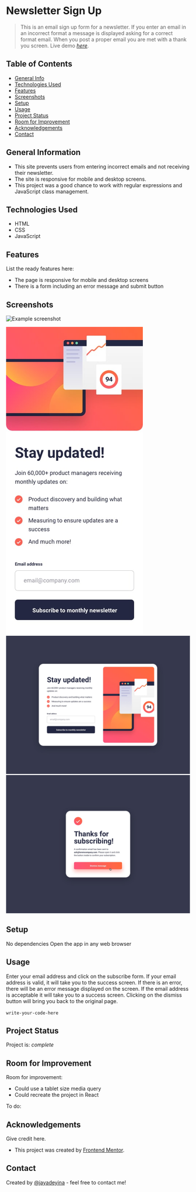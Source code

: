 # Newsletter Sign Up
> This is an email sign up form for a newsletter. If you enter an email in an incorrect format a message is displayed asking for a correct format email. When you post a proper email you are met with a thank you screen.
> Live demo [_here_](https://hyuuga81.github.io/legendary-happiness/). <!-- If you have the project hosted somewhere, include the link here. -->

## Table of Contents
* [General Info](#general-information)
* [Technologies Used](#technologies-used)
* [Features](#features)
* [Screenshots](#screenshots)
* [Setup](#setup)
* [Usage](#usage)
* [Project Status](#project-status)
* [Room for Improvement](#room-for-improvement)
* [Acknowledgements](#acknowledgements)
* [Contact](#contact)
<!-- * [License](#license) -->


## General Information
- This site prevents users from entering incorrect emails and not receiving their newsletter.
- The site is responsive for mobile and desktop screens.
- This project was a good chance to work with regular expressions and JavaScript class management.
<!-- You don't have to answer all the questions - just the ones relevant to your project. -->


## Technologies Used
- HTML
- CSS
- JavaScript


## Features
List the ready features here:
- The page is responsive for mobile and desktop screens
- There is a form including an error message and submit button


## Screenshots
![Example screenshot](./img/screenshot.png)
<!-- If you have screenshots you'd like to share, include them here. -->
![Mobile screenshot](./newsletter-sign-up-with-success-message-main/design/mobile-design.jpg)
![Desktop screenshot](./newsletter-sign-up-with-success-message-main/design/desktop-design.jpg)
![Desktop active-state screenshot](./newsletter-sign-up-with-success-message-main/design/desktop-success-active.jpg)

## Setup
No dependencies 
Open the app in any web browser

## Usage
Enter your email address and click on the subscribe form. If your email address is valid, it will take you to the success screen. If there is an error, there will be an error message displayed on the screen. If the email address is acceptable it will take you to a success screen. Clicking on the dismiss button will bring you back to the original page.

`write-your-code-here`


## Project Status
Project is:  _complete_


## Room for Improvement


Room for improvement:
- Could use a tablet size media query
- Could recreate the project in React

To do:



## Acknowledgements
Give credit here.
- This project was created by [Frontend Mentor](https://www.frontendmentor.io).



## Contact
Created by [@jayadeyina](https://jayadeyina.com/) - feel free to contact me!


<!-- Optional -->
<!-- ## License -->
<!-- This project is open source and available under the [... License](). -->

<!-- You don't have to include all sections - just the one's relevant to your project -->